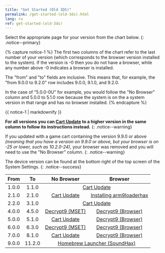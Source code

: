 ```yaml
---
title: "Get Started (Old 3DS)"
permalink: /get-started-(old-3ds).html
lang: ru
ref: get-started-(old-3ds)
---
```


Select the appropriate page for your version from the chart below.
{: .notice--primary}

{% capture notice-1 %}
The first two columns of the chart refer to the last number of your version (which corresponds to the browser version installed to the system). If the version is -0 then you do not have a browser, while any number above -0 indicates a browser is installed.

The "from" and "to" fields are inclusive. This means that, for example, the "from 9.0.0 to 9.2.0" row includes 9.0.0, 9.1.0, and 9.2.0.

In the case of "5.0.0-0U" for example, you would follow the "No Browser" column and 5.0.0 to 5.1.0 row because the system is on the a system version in that range and has no browser installed.
{% endcapture %}

<div class="notice--info">{{ notice-1 | markdownify }}</div>

**For all versions you can [Cart Update](cart-update) to a higher version in the same column to follow its instructions instead.**
{: .notice--warning}

If you updated with a game cart containing the version 9.9.0 or above *(meaning that you have a version on 9.9.0 or above, but your browser is on -25 or lower, such as 10.2.0-24)*, your browser was removed and you will need to use the "No Browser" column.
{: .notice--warning}

The device version can be found at the bottom right of the top screen of the System Settings.
{: .notice--success}


<table>
  <thead>
    <tr>
      <th style="text-align: center">From</th>
      <th style="text-align: center">To</th>
      <th style="text-align: center">No Browser</th>
      <th style="text-align: center">Browser</th>
    </tr>
  </thead>
  <tbody>
    <tr>
      <td style="text-align: center">1.0.0</td>
      <td style="text-align: center">1.1.0</td>
      <td style="text-align: center" colspan="2"><a href="cart-update">Cart Update</a></td>
    </tr>
    <tr>
      <td style="text-align: center">2.1.0</td>
      <td style="text-align: center">2.1.0</td>
      <td style="text-align: center"><a href="cart-update">Cart Update</a></td>
      <td style="text-align: center"><a href="installing-arm9loaderhax">Installing arm9loaderhax</a></td>
    </tr>
    <tr>
      <td style="text-align: center">2.2.0</td>
      <td style="text-align: center">3.1.0</td>
      <td style="text-align: center" colspan="2"><a href="cart-update">Cart Update</a></td>
    </tr>
    <tr>
      <td style="text-align: center">4.0.0</td>
      <td style="text-align: center">4.5.0</td>
      <td style="text-align: center"><a href="decrypt9-(mset)">Decrypt9 (MSET)</a></td>
      <td style="text-align: center"><a href="decrypt9-(browser)">Decrypt9 (Browser)</a></td>
    </tr>
    <tr>
      <td style="text-align: center">5.0.0</td>
      <td style="text-align: center">5.1.0</td>
      <td style="text-align: center"><a href="cart-update">Cart Update</a></td>
      <td style="text-align: center"><a href="decrypt9-(browser)">Decrypt9 (Browser)</a></td>
    </tr>
    <tr>
      <td style="text-align: center">6.0.0</td>
      <td style="text-align: center">6.3.0</td>
      <td style="text-align: center"><a href="decrypt9-(mset)">Decrypt9 (MSET)</a></td>
      <td style="text-align: center"><a href="decrypt9-(browser)">Decrypt9 (Browser)</a></td>
    </tr>
    <tr>
      <td style="text-align: center">7.0.0</td>
      <td style="text-align: center">8.1.0</td>
      <td style="text-align: center"><a href="cart-update">Cart Update</a></td>
      <td style="text-align: center"><a href="decrypt9-(browser)">Decrypt9 (Browser)</a></td>
    </tr>
    <tr>
      <td style="text-align: center">9.0.0</td>
      <td style="text-align: center">11.2.0</td>
      <td style="text-align: center" colspan="2"><a href="homebrew-launcher-(soundhax)">Homebrew Launcher (SoundHax)</a></td>
    </tr>
  </tbody>
</table>
